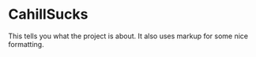 CahillSucks
===========

This tells you what the project is about. It also uses markup for some nice formatting.
